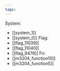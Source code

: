 ```yaml
---
tags:
---
```

System:
- [[system_1]]
- [[system_0]]
Flag:
- [[flag_11039]]
- [[flag_11040]]
- [[flag_9476]]
Fn:
- [[m3204_function10]]
- [[m3204_function5]]
